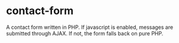 # contact-form
A contact form written in PHP. If javascript is enabled, messages are submitted through AJAX. If not, the form falls back on pure PHP.